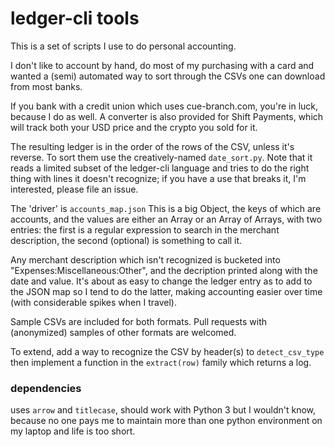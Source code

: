 # ledger-cli tools

This is a set of scripts I use to do personal accounting.

I don't like to account by hand, do most of my purchasing with a
card and wanted a (semi) automated way to sort through the CSVs
one can download from most banks.

If you bank with a credit union which uses cue-branch.com, you're
in luck, because I do as well. A converter is also provided for
Shift Payments, which will track both your USD price and the crypto
you sold for it.

The resulting ledger is in the order of the rows of the CSV, unless
it's reverse. To sort them use the creatively-named `date_sort.py`. Note
that it reads a limited subset of the ledger-cli language and tries
to do the right thing with lines it doesn't recognize; if you have a
use that breaks it, I'm interested, please file an issue.

The 'driver' is `accounts_map.json` This is a big Object, the keys
of which are accounts, and the values are either an Array or an
Array of Arrays, with two entries: the first is a regular expression
to search in the merchant description, the second (optional) is
something to call it.

Any merchant description which isn't recognized is bucketed into
"Expenses:Miscellaneous:Other", and the decription printed along with
the date and value.  It's about as easy to change the ledger entry as to
add to the JSON map so I tend to do the latter, making accounting easier
over time (with considerable spikes when I travel).

Sample CSVs are included for both formats. Pull requests with (anonymized)
samples of other formats are welcomed.

To extend, add a way to recognize the CSV by header(s) to `detect_csv_type`
then implement a function in the `extract(row)` family which returns a log.


### dependencies

uses `arrow` and `titlecase`, should work with Python 3 but I wouldn't know,
because no one pays me to maintain more than one python environment on my laptop and life is too short.



